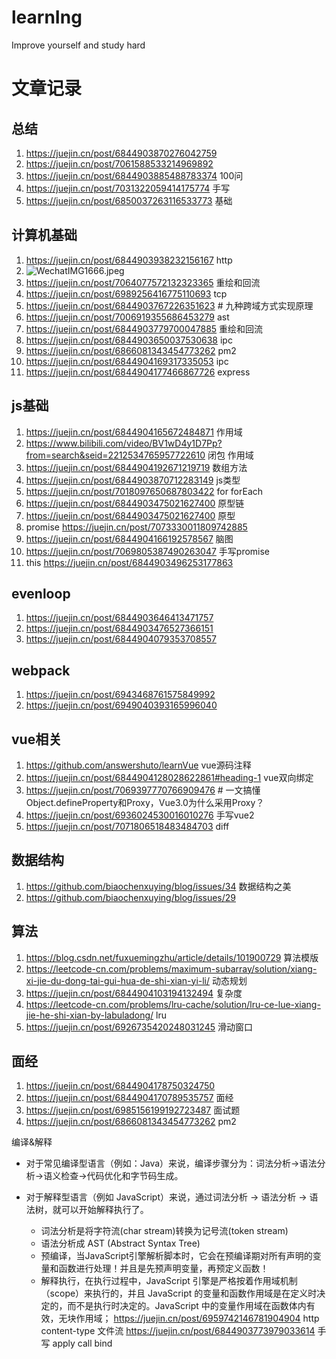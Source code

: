 # learnIng
Improve yourself and study hard
# 文章记录
## 总结
1.  https://juejin.cn/post/6844903870276042759
2.  https://juejin.cn/post/7061588533214969892 
3.  https://juejin.cn/post/6844903885488783374 100问
4.  https://juejin.cn/post/7031322059414175774 手写
5.  https://juejin.cn/post/6850037263116533773 基础


## 计算机基础
1. https://juejin.cn/post/6844903938232156167 http
2. ![WechatIMG1666.jpeg](https://p1-juejin.byteimg.com/tos-cn-i-k3u1fbpfcp/9394f07e640e4af987ea19240f5766da~tplv-k3u1fbpfcp-watermark.image?)
3. https://juejin.cn/post/7064077572132323365 重绘和回流
4. https://juejin.cn/post/6989256416775110693 tcp
5. https://juejin.cn/post/6844903767226351623 # 九种跨域方式实现原理
6. https://juejin.cn/post/7006919355686453279 ast
7. https://juejin.cn/post/6844903779700047885 重绘和回流
8. https://juejin.cn/post/6844903650037530638 ipc
9. https://juejin.cn/post/6866081343454773262 pm2
10. https://juejin.cn/post/6844904169317335053 ipc
11. https://juejin.cn/post/6844904177466867726 express
## js基础
1. https://juejin.cn/post/6844904165672484871 作用域 
2. https://www.bilibili.com/video/BV1wD4y1D7Pp?from=search&seid=2212534765957722610  闭包 作用域
3. https://juejin.cn/post/6844904192671219719 数组方法
4. https://juejin.cn/post/6844903870712283149 js类型
5. https://juejin.cn/post/7018097650687803422 for forEach
6. https://juejin.cn/post/6844903475021627400 原型链
7. https://juejin.cn/post/6844903475021627400 原型
8. promise https://juejin.cn/post/7073330011809742885
9. https://juejin.cn/post/6844904166192578567 脑图
10. https://juejin.cn/post/7069805387490263047 手写promise
11. this https://juejin.cn/post/6844903496253177863
## evenloop
1. https://juejin.cn/post/6844903646413471757
2. https://juejin.cn/post/6844903476527366151
3. https://juejin.cn/post/6844904079353708557
## webpack
1. https://juejin.cn/post/6943468761575849992
2. https://juejin.cn/post/6949040393165996040 
## vue相关
1. https://github.com/answershuto/learnVue vue源码注释
2. https://juejin.cn/post/6844904128028622861#heading-1 vue双向绑定
3. https://juejin.cn/post/7069397770766909476 # 一文搞懂Object.defineProperty和Proxy，Vue3.0为什么采用Proxy？
4. https://juejin.cn/post/6936024530016010276 手写vue2
5. https://juejin.cn/post/7071806518483484703 diff
## 数据结构
1. https://github.com/biaochenxuying/blog/issues/34 数据结构之美
2. https://github.com/biaochenxuying/blog/issues/29
## 算法
1. https://blog.csdn.net/fuxuemingzhu/article/details/101900729 算法模版
2. https://leetcode-cn.com/problems/maximum-subarray/solution/xiang-xi-jie-du-dong-tai-gui-hua-de-shi-xian-yi-li/ 动态规划
3. https://juejin.cn/post/6844904103194132494 复杂度
4. https://leetcode-cn.com/problems/lru-cache/solution/lru-ce-lue-xiang-jie-he-shi-xian-by-labuladong/ lru
5. https://juejin.cn/post/6926735420248031245 滑动窗口
## 面经
1. https://juejin.cn/post/6844904178750324750
2. https://juejin.cn/post/6844904170789535757 面经
3. https://juejin.cn/post/6985156199192723487 面试题
4. https://juejin.cn/post/6866081343454773262 pm2

编译&解释
-   对于常见编译型语言（例如：Java）来说，编译步骤分为：词法分析->语法分析->语义检查->代码优化和字节码生成。

-   对于解释型语言（例如 JavaScript）来说，通过词法分析 -> 语法分析 -> 语法树，就可以开始解释执行了。

    -   词法分析是将字符流(char stream)转换为记号流(token stream)
    -   语法分析成 AST (Abstract Syntax Tree)
    -   预编译，当JavaScript引擎解析脚本时，它会在预编译期对所有声明的变量和函数进行处理！并且是先预声明变量，再预定义函数！
    -   解释执行，在执行过程中，JavaScript 引擎是严格按着作用域机制（scope）来执行的，并且 JavaScript 的变量和函数作用域是在定义时决定的，而不是执行时决定的。JavaScript 中的变量作用域在函数体内有效，无块作用域；
https://juejin.cn/post/6959742146781904904 http content-type 文件流
https://juejin.cn/post/6844903773979033614 手写 apply call bind
